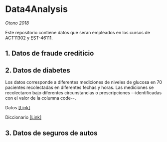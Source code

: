 # Data4Analysis

_Otono 2018_

Este repositorio contiene datos que seran empleados en los cursos de ACT11302 y EST-46111.

## 1. Datos de fraude crediticio

## 2. Datos de diabetes

Los datos corresponde a diferentes mediciones de niveles de glucosa en 70 pacientes recolectadas en diferentes fechas y horas. Las mediciones se recolectaron bajo diferentes circunstancias o prescripciones --identificadas con el valor de la columna code--.

Datos [[Link]](https://github.com/JCMO-ITAM/Data4Analysis/edit/master/d4a_diabetes_data.csv)

Diccionario [[Link]](https://github.com/JCMO-ITAM/Data4Analysis/edit/master/d4a_diabetes_diccionario.md)

## 3. Datos de seguros de autos


